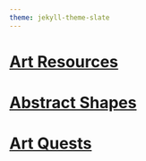 ```yaml
---
theme: jekyll-theme-slate
---
```

# [Art Resources](/#)

# [Abstract Shapes](/shapes.html?useSliders=true)

# [Art Quests](/artquest.html)
